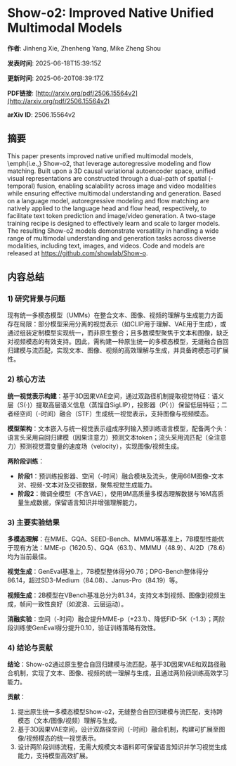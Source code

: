 # Show-o2: Improved Native Unified Multimodal Models

**作者**: Jinheng Xie, Zhenheng Yang, Mike Zheng Shou

**发表时间**: 2025-06-18T15:39:15Z

**更新时间**: 2025-06-20T08:39:17Z

**PDF链接**: [http://arxiv.org/pdf/2506.15564v2](http://arxiv.org/pdf/2506.15564v2)

**arXiv ID**: 2506.15564v2

## 摘要

This paper presents improved native unified multimodal models, \emph{i.e.,}
Show-o2, that leverage autoregressive modeling and flow matching. Built upon a
3D causal variational autoencoder space, unified visual representations are
constructed through a dual-path of spatial (-temporal) fusion, enabling
scalability across image and video modalities while ensuring effective
multimodal understanding and generation. Based on a language model,
autoregressive modeling and flow matching are natively applied to the language
head and flow head, respectively, to facilitate text token prediction and
image/video generation. A two-stage training recipe is designed to effectively
learn and scale to larger models. The resulting Show-o2 models demonstrate
versatility in handling a wide range of multimodal understanding and generation
tasks across diverse modalities, including text, images, and videos. Code and
models are released at https://github.com/showlab/Show-o.

## 内容总结

### 1) 研究背景与问题  
现有统一多模态模型（UMMs）在整合文本、图像、视频的理解与生成能力方面存在局限：部分模型采用分离的视觉表示（如CLIP用于理解、VAE用于生成），或通过组装定制模型实现统一，而非原生整合；且多数模型聚焦于文本和图像，缺乏对视频模态的有效支持。因此，需构建一种原生统一的多模态模型，无缝融合自回归建模与流匹配，实现文本、图像、视频的高效理解与生成，并具备跨模态可扩展性。


### 2) 核心方法  
**统一视觉表示构建**：基于3D因果VAE空间，通过双路径机制提取视觉特征：语义层（S(·)）提取高层语义信息（蒸馏自SigLIP），投影器（P(·)）保留低层特征；二者经空间（-时间）融合（STF）生成统一视觉表示，支持图像与视频模态。  

**模型架构**：文本嵌入与统一视觉表示组成序列输入预训练语言模型，配备两个头：语言头采用自回归建模（因果注意力）预测文本token；流头采用流匹配（全注意力）预测视觉潜变量的速度场（velocity），实现图像/视频生成。  

**两阶段训练**：  
- **阶段1**：预训练投影器、空间（-时间）融合模块及流头，使用66M图像-文本对、视频-文本对及交错数据，聚焦视觉生成能力。  
- **阶段2**：微调全模型（不含VAE），使用9M高质量多模态理解数据与16M高质量生成数据，保留语言知识并增强理解能力。  


### 3) 主要实验结果  
**多模态理解**：在MME、GQA、SEED-Bench、MMMU等基准上，7B模型性能优于现有方法：MME-p（1620.5）、GQA（63.1）、MMMU（48.9）、AI2D（78.6）均为当前最佳。  

**视觉生成**：GenEval基准上，7B模型整体得分0.76；DPG-Bench整体得分86.14，超过SD3-Medium（84.08）、Janus-Pro（84.19）等。  

**视频生成**：2B模型在VBench基准总分为81.34，支持文本到视频、图像到视频生成，帧间一致性良好（如波浪、云层运动）。  

**消融实验**：空间（-时间）融合提升MME-p（+23.1）、降低FID-5K（-1.3）；两阶段训练使GenEval得分提升0.10，验证训练策略有效性。  


### 4) 结论与贡献  
**结论**：Show-o2通过原生整合自回归建模与流匹配，基于3D因果VAE和双路径融合机制，实现了文本、图像、视频的统一理解与生成，且通过两阶段训练高效学习能力。  

**贡献**：  
1. 提出原生统一多模态模型Show-o2，无缝整合自回归建模与流匹配，支持跨模态（文本/图像/视频）理解与生成。  
2. 基于3D因果VAE空间，设计双路径空间（-时间）融合机制，构建可扩展至图像/视频模态的统一视觉表示。  
3. 设计两阶段训练流程，无需大规模文本语料即可保留语言知识并学习视觉生成能力，支持模型高效扩展。

